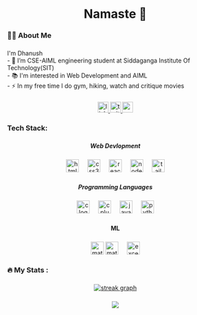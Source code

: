 

###

  <h1 align="center">Namaste 🙏</h1>

###

<h3 align="left">👩‍💻 About Me</h3>

###

<p align="left">I'm Dhanush<br>- 🔭 I’m CSE-AIML engineering student at Siddaganga Institute Of Technology(SIT) <br>- 📚 I'm  interested in Web Development and AIML<br>- ⚡ In my free time I do gym, hiking, watch and critique movies</p>

###

<div align="center">
  <a href="https://www.linkedin.com/in/dhanush-k-gowda-15b242287/" target="_blank">
    <img src="https://img.shields.io/static/v1?message=LinkedIn&logo=linkedin&label=&color=0077B5&logoColor=white&labelColor=&style=for-the-badge" height="25" alt="linkedin logo"  />
  </a>
  <a href="https://twitter.com/gowda_dhanush03" target="_blank">
    <img src="https://img.shields.io/static/v1?message=Twitter&logo=twitter&label=&color=1DA1F2&logoColor=white&labelColor=&style=for-the-badge" height="25" alt="twitter logo"  />
  </a>
  <a href="mailto:dhanushkgowda2226@gmail.com" target="_blank">
    <img src="https://img.shields.io/static/v1?message=Gmail&logo=gmail&label=&color=D14836&logoColor=white&labelColor=&style=for-the-badge" height="25" alt="gmail logo"  />
  </a>
</div>

###

<h3 align="left">Tech Stack:</h3>

###

<h5 align="center">Web Devlopment</h5>

###

<div align="center">
  <img src="https://img.shields.io/badge/HTML5-E34F26?logo=html5&logoColor=white&style=for-the-badge" height="30" alt="html5 logo"  />
  <img width="12" />
  <img src="https://img.shields.io/badge/CSS3-1572B6?logo=css3&logoColor=white&style=for-the-badge" height="30" alt="css3 logo"  />
  <img width="12" />
  <img src="https://img.shields.io/badge/React-61DAFB?logo=react&logoColor=black&style=for-the-badge" height="30" alt="react logo"  />
  <img width="12" />
  <img src="https://img.shields.io/badge/Node.js-339933?logo=nodedotjs&logoColor=white&style=for-the-badge" height="30" alt="nodejs logo"  />
  <img width="12" />
  <img src="https://img.shields.io/badge/Tailwind CSS-06B6D4?logo=tailwindcss&logoColor=black&style=for-the-badge" height="30" alt="tailwindcss logo"  />
</div>

###

<h5 align="center">Programming Languages</h5>

###

<div align="center">
  <img src="https://img.shields.io/badge/C-A8B9CC?logo=c&logoColor=black&style=for-the-badge" height="30" alt="c logo"  />
  <img width="12" />
  <img src="https://img.shields.io/badge/C++-00599C?logo=cplusplus&logoColor=white&style=for-the-badge" height="30" alt="cplusplus logo"  />
  <img width="12" />
  <img src="https://img.shields.io/badge/JavaScript-F7DF1E?logo=javascript&logoColor=black&style=for-the-badge" height="30" alt="javascript logo"  />
  <img width="12" />
  <img src="https://img.shields.io/badge/Python-3776AB?logo=python&logoColor=white&style=for-the-badge" height="30" alt="python logo"  />
</div>

###

<h4 align="center">ML</h4>

###

<div align="center">
  <img src="https://cdn.jsdelivr.net/gh/devicons/devicon/icons/matlab/matlab-original.svg" height="30" alt="matlab logo"  /> 
   <img src="https://img.shields.io/badge/matlab-%23013243.svg?style=for-the-badge&logo=matlab&logoColor=white" height="30" alt="matlab logo"  /> <img width="12" />
  <img src="https://img.shields.io/badge/Microsoft_Excel-217346?style=for-the-badge&logo=microsoft-excel&logoColor=white" height="30" alt="excel logo"  />
  
</div>

###

<h3 align="left">🔥   My Stats :</h3>

###

<div align="center">
<!--   <img src="https://streak-stats.demolab.com?user=Dhanush-K-Gowda&locale=en&mode=daily&theme=dark&hide_border=false&border_radius=5&order=3" height="220" alt="streak graph"  /> -->
  <a href="https://leetcode.com/dhanushkgowda/" target="_blank">
  <img src="https://leetcode-stats-six.vercel.app/?username=dhanushkgowda&theme=dark" alt="streak graph"  />
  </a>

</div>

###
<div align="center">
  <img src="https://visitor-badge.laobi.icu/badge?page_id=Dhanush-K-Gowda.Dhanush-K-Gowda&"  />
</div>
